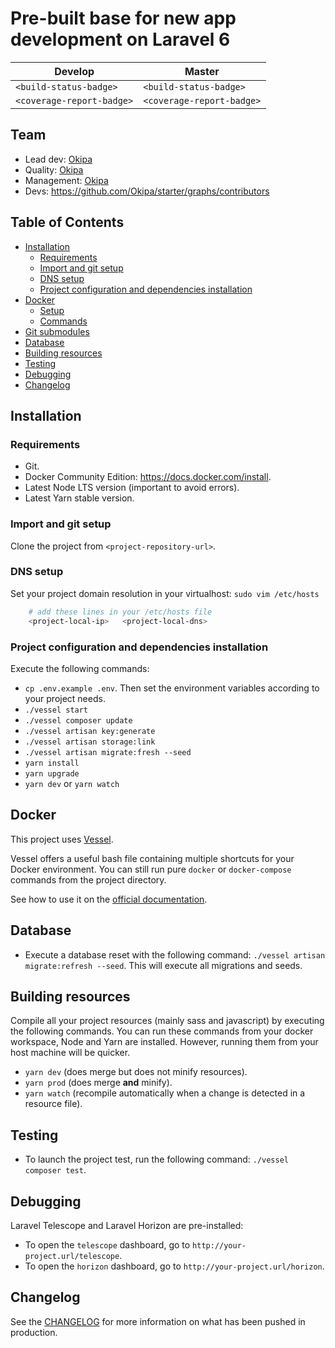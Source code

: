 <Todo : personalize readme>

# Pre-built base for new app development on Laravel 6

| Develop | Master |
|---|---|
| `<build-status-badge>` | `<build-status-badge>` |
| `<coverage-report-badge>` | `<coverage-report-badge>` |

## Team

* Lead dev: [Okipa](https://github.com/Okipa)
* Quality: [Okipa](https://github.com/Okipa)
* Management: [Okipa](https://github.com/Okipa)
* Devs: https://github.com/Okipa/starter/graphs/contributors

## Table of Contents

* [Installation](#installation)
  * [Requirements](#requirements)
  * [Import and git setup](#import-and-git-setup)
  * [DNS setup](#dns-setup)
  * [Project configuration and dependencies installation](#project-configuration-and-dependencies-installation)
* [Docker](#docker)
  * [Setup](#setup)
  * [Commands](#commands)
* [Git submodules](#git-submodules)
* [Database](#database)
* [Building resources](#building-resources)
* [Testing](#testing)
* [Debugging](#debugging)
* [Changelog](#changelog)

## Installation

### Requirements

* Git.
* Docker Community Edition: https://docs.docker.com/install.
* Latest Node LTS version (important to avoid errors).
* Latest Yarn stable version.

### Import and git setup

Clone the project from `<project-repository-url>`.

### DNS setup

Set your project domain resolution in your virtualhost: `sudo vim /etc/hosts`

```sh
    # add these lines in your /etc/hosts file
    <project-local-ip>   <project-local-dns>
```

### Project configuration and dependencies installation

Execute the following commands:

* `cp .env.example .env`. Then set the environment variables according to your project needs.
* `./vessel start`
* `./vessel composer update`
* `./vessel artisan key:generate`
* `./vessel artisan storage:link`
* `./vessel artisan migrate:fresh --seed`
* `yarn install`
* `yarn upgrade`
* `yarn dev` or `yarn watch`

## Docker

This project uses [Vessel](https://vessel.shippingdocker.com).

Vessel offers a useful bash file containing multiple shortcuts for your Docker environment. You can still run pure `docker` or `docker-compose` commands from the project directory.

See how to use it on the [official documentation](https://vessel.shippingdocker.com/docs/everyday-usage).

## Database

* Execute a database reset with the following command: `./vessel artisan migrate:refresh --seed`. This will execute all migrations and seeds.

## Building resources

Compile all your project resources (mainly sass and javascript) by executing the following commands.
You can run these commands from your docker workspace, Node and Yarn are installed. However, running them from your host machine will be quicker.
* `yarn dev` (does merge but does not minify resources).
* `yarn prod` (does merge **and** minify).
* `yarn watch` (recompile automatically when a change is detected in a resource file).

## Testing

* To launch the project test, run the following command: `./vessel composer test`.

## Debugging

Laravel Telescope and Laravel Horizon are pre-installed:
* To open the `telescope` dashboard,  go to `http://your-project.url/telescope`.
* To open the `horizon` dashboard,  go to `http://your-project.url/horizon`.

## Changelog

See the [CHANGELOG](CHANGELOG.md) for more information on what has been pushed in production.
